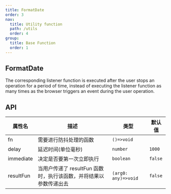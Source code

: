 ```yaml
---
title: FormatDate
order: 3
nav:
  title: Utility function
  path: /utils
  order: 4
group:
  title: Base Function
  order: 1
---
```


## FormatDate

The corresponding listener function is executed after the user stops an operation for a period of time, instead of executing the listener function as many times as the browser triggers an event during the user operation.

## API

| 属性名 | 描述 | 类型 | 默认值 |
| --- | --- | --- | --- |
| fn | 需要进行防抖处理的函数 | `()=>void` |  |
| delay | 延迟时间(单位毫秒) | `number` | `1000` |
| immediate | 决定是否要第一次立即执行 | `boolean` | `false` |
| resultFun | 当用户传递了 resultFun 函数时，执行该函数，并将结果以参数传递出去 | `(arg0: any)=>void` | `false` |
